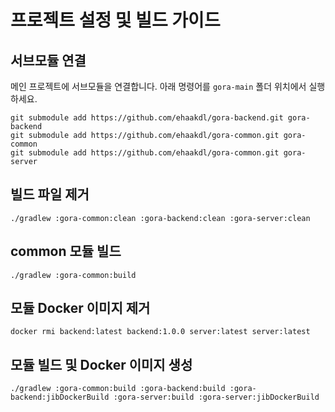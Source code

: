 # 프로젝트 설정 및 빌드 가이드

## 서브모듈 연결

메인 프로젝트에 서브모듈을 연결합니다. 아래 명령어를 `gora-main` 폴더 위치에서 실행하세요.

```
git submodule add https://github.com/ehaakdl/gora-backend.git gora-backend
git submodule add https://github.com/ehaakdl/gora-common.git gora-common
git submodule add https://github.com/ehaakdl/gora-common.git gora-server
```

## 빌드 파일 제거

```./gradlew :gora-common:clean :gora-backend:clean :gora-server:clean```

## common 모듈 빌드 
```./gradlew :gora-common:build```

## 모듈 Docker 이미지 제거

```docker rmi backend:latest backend:1.0.0 server:latest server:latest```

## 모듈 빌드 및 Docker 이미지 생성

```./gradlew :gora-common:build :gora-backend:build :gora-backend:jibDockerBuild :gora-server:build :gora-server:jibDockerBuild```
